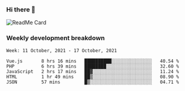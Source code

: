### Hi there 👋

<!--
**itzcy/itzcy** is a ✨ _special_ ✨ repository because its `README.md` (this file) appears on your GitHub profile.

Here are some ideas to get you started:

- 🔭 I’m currently working on ...
- 🌱 I’m currently learning ...
- 👯 I’m looking to collaborate on ...
- 🤔 I’m looking for help with ...
- 💬 Ask me about ...
- 📫 How to reach me: ...
- 😄 Pronouns: ...
- ⚡ Fun fact: ...
-->
![ReadMe Card](https://github-readme-stats.vercel.app/api?username=itzcy&show_icons=true&title_color=2d3198&icon_color=797cb8&text_color=24292e&bg_color=f6f8fa)

### Weekly development breakdown
<!--START_SECTION:waka-->
```text
Week: 11 October, 2021 - 17 October, 2021

Vue.js       8 hrs 16 mins   ██████████░░░░░░░░░░░░░░░   40.54 % 
PHP          6 hrs 39 mins   ████████░░░░░░░░░░░░░░░░░   32.60 % 
JavaScript   2 hrs 17 mins   ██▓░░░░░░░░░░░░░░░░░░░░░░   11.24 % 
HTML         1 hr 49 mins    ██▒░░░░░░░░░░░░░░░░░░░░░░   08.90 % 
JSON         57 mins         █▒░░░░░░░░░░░░░░░░░░░░░░░   04.71 % 
```
<!--END_SECTION:waka-->
